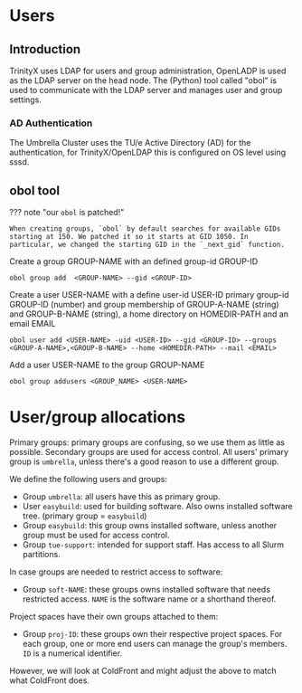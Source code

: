 # Users

## Introduction

TrinityX uses LDAP for users and group administration, OpenLADP is used as the LDAP server on the head node. The (Python) tool called "obol" is used to communicate with the LDAP server and manages user and group settings.

### AD Authentication

The Umbrella Cluster uses the TU/e Active Directory (AD) for the authentication, for TrinityX/OpenLDAP this is configured on OS level using sssd.

## obol tool

??? note "our `obol` is patched!"

    When creating groups, `obol` by default searches for available GIDs starting at 150. We patched it so it starts at GID 1050. In particular, we changed the starting GID in the `_next_gid` function.

Create a group GROUP-NAME with an defined group-id GROUP-ID

```shell
obol group add  <GROUP-NAME> --gid <GROUP-ID>
```

Create a user USER-NAME with a define user-id USER-ID primary group-id GROUP-ID (number) and group membership of GROUP-A-NAME (string) and GROUP-B-NAME (string), a home directory on HOMEDIR-PATH and an email EMAIL

```shell
obol user add <USER-NAME> -uid <USER-ID> --gid <GROUP-ID> --groups  <GROUP-A-NAME>,<GROUP-B-NAME> --home <HOMEDIR-PATH> --mail <EMAIL>
```

Add a user USER-NAME to the group GROUP-NAME

```shell
obol group addusers <GROUP_NAME> <USER-NAME>
```

# User/group allocations

Primary groups: primary groups are confusing, so we use them as little as possible.  Secondary groups are used for access control.  All users' primary group is `umbrella`, unless there's a good reason to use a different group.

We define the following users and groups:

* Group `umbrella`: all users have this as primary group.
* User `easybuild`: used for building software.  Also owns installed software tree.  (primary group = `easybuild`)
* Group `easybuild`: this group owns installed software, unless another group must be used for access control.
* Group `tue-support`: intended for support staff.  Has access to all Slurm partitions.

In case groups are needed to restrict access to software:

* Group `soft-NAME`: these groups owns installed software that needs restricted access.  `NAME` is the software name or a shorthand thereof.

Project spaces have their own groups attached to them:

* Group `proj-ID`: these groups own their respective project spaces.  For each group, one or more end users can manage the group's members.  `ID` is a numerical identifier.

However, we will look at ColdFront and might adjust the above to match what ColdFront does.
